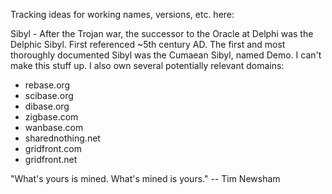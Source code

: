 Tracking ideas for working names, versions, etc. here:

Sibyl - After the Trojan war, the successor to the Oracle at Delphi was the Delphic Sibyl. First referenced ~5th century AD.  The first and most thoroughly documented Sibyl was the Cumaean Sibyl, named Demo. I can't make this stuff up.
I also own several potentially relevant domains:

* rebase.org
* scibase.org
* dibase.org
* zigbase.com
* wanbase.com
* sharednothing.net
* gridfront.com
* gridfront.net

"What's yours is mined. What's mined is yours." -- Tim Newsham
